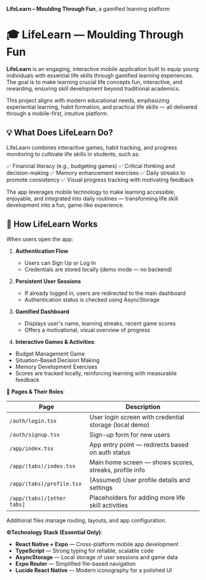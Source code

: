 **LifeLearn – Moulding Through Fun**, a gamified learning platform


# 🎓 LifeLearn — Moulding Through Fun

**LifeLearn** is an engaging, interactive mobile application built to equip young individuals with essential life skills through gamified learning experiences. The goal is to make learning crucial life concepts fun, interactive, and rewarding, ensuring skill development beyond traditional academics.

This project aligns with modern educational needs, emphasizing experiential learning, habit formation, and practical life skills — all delivered through a mobile-first, intuitive platform.

## 💡 **What Does LifeLearn Do?**

LifeLearn combines interactive games, habit tracking, and progress monitoring to cultivate life skills in students, such as:

✅ Financial literacy (e.g., budgeting games)
✅ Critical thinking and decision-making
✅ Memory enhancement exercises
✅ Daily streaks to promote consistency
✅ Visual progress tracking with motivating feedback

The app leverages mobile technology to make learning accessible, enjoyable, and integrated into daily routines — transforming life skill development into a fun, game-like experience.



## 📲 **How LifeLearn Works**

When users open the app:

1. **Authentication Flow**

   * Users can Sign Up or Log In
   * Credentials are stored locally (demo mode — no backend)

2. **Persistent User Sessions**

   * If already logged in, users are redirected to the main dashboard
   * Authentication status is checked using AsyncStorage

3. **Gamified Dashboard**

   * Displays user's name, learning streaks, recent game scores
   * Offers a motivational, visual overview of progress

4. **Interactive Games & Activities**:
  * Budget Management Game
   * Situation-Based Decision Making
   * Memory Development Exercises
   * Scores are tracked locally, reinforcing learning with measurable feedback

 📄 **Pages & Their Roles**:

| Page                       | Description                                            |
| -------------------------- | ------------------------------------------------------ |
| `/auth/login.tsx`          | User login screen with credential storage (local demo) |
| `/auth/signup.tsx`         | Sign-up form for new users                             |
| `/app/index.tsx`           | App entry point — redirects based on auth status       |
| `/app/(tabs)/index.tsx`    | Main home screen — shows scores, streaks, profile info |
| `/app/(tabs)/profile.tsx`  | (Assumed) User profile details and settings            |
| `/app/(tabs)/[other tabs]` | Placeholders for adding more life skill activities     |

Additional files manage routing, layouts, and app configuration.

**⚙️Technology Stack (Essential Only)**:
* **React Native + Expo** — Cross-platform mobile app development
* **TypeScript** — Strong typing for reliable, scalable code
* **AsyncStorage** — Local storage of user sessions and game data
* **Expo Router** — Simplified file-based navigation
* **Lucide React Native** — Modern iconography for a polished UI


